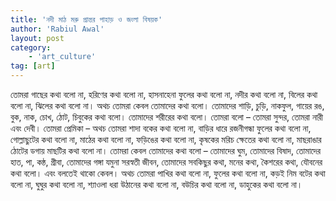 ```yaml
---
title: 'নদী মাঠ মরু প্রান্তর পাহাড় ও জংলা বিষয়ক'
author: 'Rabiul Awal'
layout: post
category:
    - 'art_culture'
tag: [art]
---
```

তোমরা গাছের কথা বলো না, হরিণের কথা বলো না, হাসনাহেনা ফুলের কথা বলো না, নদীর কথা বলো না, বিলের কথা বলো না, ঝিলের কথা বলো না। অথচ তোমরা কেবল তোমাদের কথা বলো। তোমাদের শাড়ি, চুড়ি, নাকফুল, গায়ের রঙ, বুক, নাক, চোখ, ঠোট, চিবুকের কথা বলো। তোমাদের শরীরের কথা বলো। তোমরা বলো – তোমরা সুন্দর, তোমরা নারী এবং দেবী। তোমরা প্রেমিকা – অথচ তোমরা শাদা বকের কথা বলো না, বাড়ির ধারে রজনীগন্ধা ফুলের কথা বলো না, গোল্লাছুটের কথা বলো না, মাঠের কথা বলো না, ফড়িঙের কথা বলো না, কৃষকের মরিচ ক্ষেতের কথা বলো না, মাছরাঙার ঠোটের ডগায় মাছটির কথা বলো না। তোমরা কেবল তোমাদের কথা বলো – তোমাদের ঘুম, তোমাদের বিষাদ, তোমাদের হাত, পা, কন্ঠ, গ্রীবা, তোমাদের গঙ্গা যমুনা সরস্বতী জীবন, তোমাদের সবকিছুর কথা, মনের কথা, কৈশরের কথা, যৌবনের কথা বলো। এবং বলতেই থাকো কেবল। অথচ তোমরা পাখির কথা বলো না, ফুলের কথা বলো না, কড়ই নিম বটের কথা বলো না, ঘুঘুর কথা বলো না, শ্যাওলা ধরা উঠানের কথা বলো না, বউচির কথা বলো না, ডাহুকের কথা বলো না।